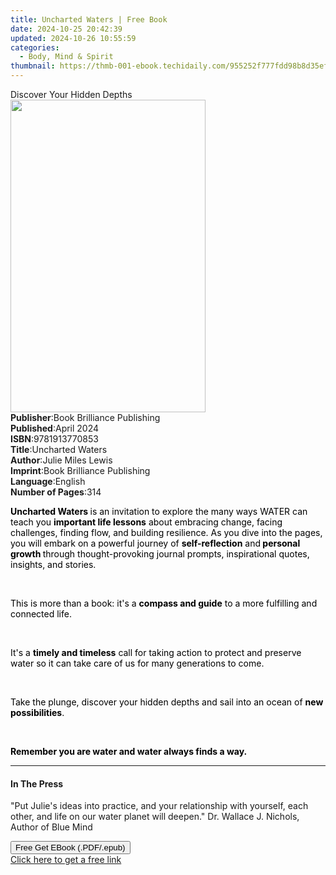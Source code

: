 ```yaml
---
title: Uncharted Waters | Free Book
date: 2024-10-25 20:42:39
updated: 2024-10-26 10:55:59
categories:
  - Body, Mind & Spirit
thumbnail: https://thmb-001-ebook.techidaily.com/955252f777fdd98b8d35ef1dac99746e0356db14ecf995aebdaeb160ce4284de.jpg
---
```

<main id="book-container">
  <div class="flex flex-col">
    <div class="book-brief flex-1 py-6 px-4 sm:p-6 md:py-10 md:px-8">
      <!-- brief-->
      <div class="book-brief-main">Discover Your Hidden Depths</div>
    </div>
    <div
      class="book-meta-info flex-1 grid gap-4 col-start-1 col-end-3 row-start-1 sm:mb-6 sm:grid-cols-4 lg:gap-6 lg:col-start-2 lg:row-end-6 lg:row-span-6 lg:mb-0"
    >
      <div
        class="book-meta-info-left place-content-center mt-4 p-4 text-sm leading-6 col-start-2 col-span-2 dark:text-slate-400"
      >
        <img
          class="w-full h-500 object-cover rounded-lg sm:h-255 sm:col-span-2 lg:col-span-full"
          src="https://img-001-ebook.techidaily.com/cb8ebcb9422371b05933a81b06ae67c36cbc4c17c2c3bcf946516408f1ee3615.jpg"
          alt=""
          width="312"
          height="500"
        />
      </div>
      <div
        class="book-meta-info-right mt-2 col-start-1 row-start-2 col-span-3 self-center"
      >
        <!-- meta data  -->
        <div class="flex flex-col px-4 md:px-8">
          <div class="flex-1">
            <strong>Publisher</strong>:<span class="px-2"
              >Book Brilliance Publishing</span
            >
          </div>
          <div class="flex-1">
            <strong>Published</strong>:<span class="px-2">April 2024</span>
          </div>
          <div class="flex-1">
            <strong>ISBN</strong>:<span class="px-2">9781913770853</span>
          </div>
          <div class="flex-1">
            <strong>Title</strong>:<span class="px-2">Uncharted Waters</span>
          </div>
          <div class="flex-1">
            <strong>Author</strong>:<span class="px-2">Julie Miles Lewis</span>
          </div>
          <div class="flex-1">
            <strong>Imprint</strong>:<span class="px-2"
              >Book Brilliance Publishing</span
            >
          </div>
          <div class="flex-1">
            <strong>Language</strong>:<span class="px-2">English</span>
          </div>
          <div class="flex-1">
            <strong>Number of Pages</strong>:<span class="px-2">314</span>
          </div>
        </div>
      </div>
    </div>
    <div class="book-description flex-1 py-6 px-4 sm:p-6 md:py-10 md:px-8">
      <div class="book-description-main">
        <div accordion-content="" id="description">
          <p>
            <strong style="color: rgb(0, 0, 0)">Uncharted Waters </strong
            ><span style="color: rgb(0, 0, 0)"
              >is an invitation to explore the many ways WATER can teach you </span
            ><strong style="color: rgb(0, 0, 0)">important life lessons</strong
            ><span style="color: rgb(0, 0, 0)">
              about embracing change, facing challenges, finding flow, and
              building resilience. As you dive into the pages, you will embark
              on a powerful journey of </span
            ><strong style="color: rgb(0, 0, 0)">self-reflection</strong
            ><span style="color: rgb(0, 0, 0)"> and</span
            ><strong style="color: rgb(0, 0, 0)"> personal growth </strong
            ><span style="color: rgb(0, 0, 0)"
              >through thought-provoking journal prompts, inspirational quotes,
              insights, and stories.
            </span>
          </p>
          <p><br /></p>
          <p>
            <span style="color: rgb(0, 0, 0)"
              >This is more than a book: it's a </span
            ><strong style="color: rgb(0, 0, 0)">compass and guide</strong
            ><span style="color: rgb(0, 0, 0)">
              to a more fulfilling and connected life.
            </span>
          </p>
          <p><br /></p>
          <p>
            <span style="color: rgb(0, 0, 0)">It's a </span
            ><strong style="color: rgb(0, 0, 0)">timely and timeless</strong
            ><span style="color: rgb(0, 0, 0)">
              call for taking action to protect and preserve water so it can
              take care of us for many generations to come.
            </span>
          </p>
          <p><br /></p>
          <p>
            <span style="color: rgb(0, 0, 0)"
              >Take the plunge, discover your hidden depths and sail into an
              ocean of </span
            ><strong style="color: rgb(0, 0, 0)">new possibilities</strong
            ><span style="color: rgb(0, 0, 0)">. </span>
          </p>
          <p><br /></p>
          <p>
            <strong style="color: rgb(0, 0, 0)"
              >Remember you are water and water always finds a way.</strong
            >
          </p>
        </div>
        <div class="accordion-fader"></div>
      </div>
    </div>
    <div class="book-excerpts flex-1 py-6 px-4 sm:p-6 md:py-10 md:px-8">
      <!-- excerpts-->
      <div class="book-excerpts-main">
        <hr />
        <h4 class="placeholder placeholder-heading">
          <span>In The Press</span>
        </h4>
        <p></p>
        <p>
          "Put Julie's ideas into practice, and your relationship with yourself,
          each other, and life on our water planet will deepen." Dr. Wallace J.
          Nichols, Author of Blue Mind
        </p>
        <p></p>
      </div>
    </div>
    <div
      class="book-about-author flex-1 py-6 px-4 sm:p-6 md:py-10 md:px-8"
    ></div>
    <div class="book-free-get flex-1 py-6 px-4 sm:p-6 md:py-10 md:px-8">
      <button
        id="btn-free-get"
        class="bg-blue-500 hover:bg-blue-700 text-white font-bold py-2 px-4 rounded"
      >
        Free Get EBook (.PDF/.epub)
      </button>
      <div id="countdown-display" class="px-2 text-lg mt-2"></div>
      <a
        id="free-link"
        class="hidden bg-blue-500 hover:bg-blue-700 text-white font-bold py-2 px-4 rounded"
        href="https://www.ebooks.com/en-us/book/211258393/uncharted-waters/julie-miles-lewis/"
        target="_blank"
        >Click here to get a free link</a
      >
    </div>
    <script>
      let countdownTime = 0;
      let countdownInterval = null;
      document
        .getElementById('btn-free-get')
        .addEventListener('click', startCountdown);
      function startCountdown() {
        countdownTime = new Date().getTime() + 60000 * 3;
        countdownInterval = setInterval(updateCountdown, 1000);
        document.getElementById('btn-free-get').disabled = true;
        document
          .getElementById('btn-free-get')
          .classList.add('bg-gray-500', 'cursor-not-allowed');
      }
      function updateCountdown() {
        let currentTime = new Date().getTime();
        let timeLeft = countdownTime - currentTime;
        let secondsLeft = Math.floor(timeLeft / 1000);
        document.getElementById('countdown-display').innerHTML =
          `Remaining time: ${secondsLeft} seconds.`;
        if (secondsLeft <= 0) {
          clearInterval(countdownInterval);
          document.getElementById('btn-free-get').classList.add('hidden');
          document.getElementById('free-link').classList.remove('hidden');
          document.getElementById('countdown-display').innerHTML = '';
        }
      }
    </script>
  </div>
</main>

